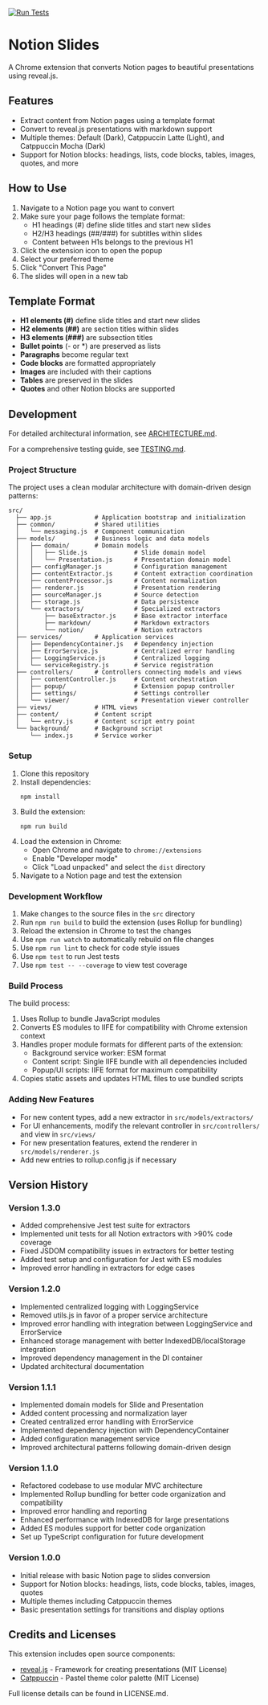 [![Run Tests](https://github.com/chagel/notion_slides/actions/workflows/tests.yml/badge.svg)](https://github.com/chagel/notion_slides/actions/workflows/tests.yml)

# Notion Slides

A Chrome extension that converts Notion pages to beautiful presentations using reveal.js.

## Features

- Extract content from Notion pages using a template format
- Convert to reveal.js presentations with markdown support
- Multiple themes: Default (Dark), Catppuccin Latte (Light), and Catppuccin Mocha (Dark)
- Support for Notion blocks: headings, lists, code blocks, tables, images, quotes, and more

## How to Use

1. Navigate to a Notion page you want to convert
2. Make sure your page follows the template format:
   - H1 headings (#) define slide titles and start new slides
   - H2/H3 headings (##/###) for subtitles within slides
   - Content between H1s belongs to the previous H1
3. Click the extension icon to open the popup
4. Select your preferred theme
5. Click "Convert This Page"
6. The slides will open in a new tab

## Template Format

- **H1 elements (#)** define slide titles and start new slides
- **H2 elements (##)** are section titles within slides
- **H3 elements (###)** are subsection titles
- **Bullet points** (- or *) are preserved as lists
- **Paragraphs** become regular text
- **Code blocks** are formatted appropriately
- **Images** are included with their captions
- **Tables** are preserved in the slides
- **Quotes** and other Notion blocks are supported

## Development

For detailed architectural information, see [ARCHITECTURE.md](docs/ARCHITECTURE.md).

For a comprehensive testing guide, see [TESTING.md](docs/TESTING.md).

### Project Structure

The project uses a clean modular architecture with domain-driven design patterns:

```
src/
  ├── app.js            # Application bootstrap and initialization
  ├── common/           # Shared utilities
  │   └── messaging.js  # Component communication
  ├── models/           # Business logic and data models
  │   ├── domain/       # Domain models
  │   │   ├── Slide.js             # Slide domain model
  │   │   └── Presentation.js      # Presentation domain model
  │   ├── configManager.js         # Configuration management
  │   ├── contentExtractor.js      # Content extraction coordination
  │   ├── contentProcessor.js      # Content normalization
  │   ├── renderer.js              # Presentation rendering
  │   ├── sourceManager.js         # Source detection
  │   ├── storage.js               # Data persistence
  │   └── extractors/              # Specialized extractors
  │       ├── baseExtractor.js     # Base extractor interface
  │       ├── markdown/            # Markdown extractors
  │       └── notion/              # Notion extractors
  ├── services/         # Application services
  │   ├── DependencyContainer.js   # Dependency injection
  │   ├── ErrorService.js          # Centralized error handling
  │   ├── LoggingService.js        # Centralized logging
  │   └── serviceRegistry.js       # Service registration
  ├── controllers/      # Controllers connecting models and views
  │   ├── contentController.js     # Content orchestration
  │   ├── popup/                   # Extension popup controller
  │   ├── settings/                # Settings controller
  │   └── viewer/                  # Presentation viewer controller
  ├── views/            # HTML views
  ├── content/          # Content script
  │   └── entry.js      # Content script entry point
  └── background/       # Background script
      └── index.js      # Service worker
```

### Setup

1. Clone this repository
2. Install dependencies:
   ```
   npm install
   ```
3. Build the extension:
   ```
   npm run build
   ```
4. Load the extension in Chrome:
   - Open Chrome and navigate to `chrome://extensions`
   - Enable "Developer mode"
   - Click "Load unpacked" and select the `dist` directory
5. Navigate to a Notion page and test the extension

### Development Workflow

1. Make changes to the source files in the `src` directory
2. Run `npm run build` to build the extension (uses Rollup for bundling)
3. Reload the extension in Chrome to test the changes
4. Use `npm run watch` to automatically rebuild on file changes
5. Use `npm run lint` to check for code style issues
6. Use `npm test` to run Jest tests
7. Use `npm test -- --coverage` to view test coverage

### Build Process

The build process:
1. Uses Rollup to bundle JavaScript modules
2. Converts ES modules to IIFE for compatibility with Chrome extension context
3. Handles proper module formats for different parts of the extension:
   - Background service worker: ESM format
   - Content script: Single IIFE bundle with all dependencies included
   - Popup/UI scripts: IIFE format for maximum compatibility
4. Copies static assets and updates HTML files to use bundled scripts

### Adding New Features

- For new content types, add a new extractor in `src/models/extractors/`
- For UI enhancements, modify the relevant controller in `src/controllers/` and view in `src/views/`
- For new presentation features, extend the renderer in `src/models/renderer.js`
- Add new entries to rollup.config.js if necessary

## Version History

### Version 1.3.0
- Added comprehensive Jest test suite for extractors
- Implemented unit tests for all Notion extractors with >90% code coverage
- Fixed JSDOM compatibility issues in extractors for better testing
- Added test setup and configuration for Jest with ES modules
- Improved error handling in extractors for edge cases

### Version 1.2.0
- Implemented centralized logging with LoggingService
- Removed utils.js in favor of a proper service architecture
- Improved error handling with integration between LoggingService and ErrorService
- Enhanced storage management with better IndexedDB/localStorage integration
- Improved dependency management in the DI container
- Updated architectural documentation

### Version 1.1.1
- Implemented domain models for Slide and Presentation
- Added content processing and normalization layer
- Created centralized error handling with ErrorService
- Implemented dependency injection with DependencyContainer
- Added configuration management service
- Improved architectural patterns following domain-driven design

### Version 1.1.0
- Refactored codebase to use modular MVC architecture
- Implemented Rollup bundling for better code organization and compatibility
- Improved error handling and reporting
- Enhanced performance with IndexedDB for large presentations
- Added ES modules support for better code organization
- Set up TypeScript configuration for future development

### Version 1.0.0
- Initial release with basic Notion page to slides conversion
- Support for Notion blocks: headings, lists, code blocks, tables, images, quotes
- Multiple themes including Catppuccin themes
- Basic presentation settings for transitions and display options

## Credits and Licenses

This extension includes open source components:

- [reveal.js](https://revealjs.com/) - Framework for creating presentations (MIT License)
- [Catppuccin](https://github.com/catppuccin/catppuccin) - Pastel theme color palette (MIT License)

Full license details can be found in LICENSE.md.

